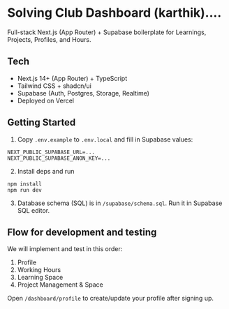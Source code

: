 # Solving Club Dashboard (karthik)....

Full-stack Next.js (App Router) + Supabase boilerplate for Learnings, Projects, Profiles, and Hours.

## Tech
- Next.js 14+ (App Router) + TypeScript
- Tailwind CSS + shadcn/ui
- Supabase (Auth, Postgres, Storage, Realtime)
- Deployed on Vercel

## Getting Started
1. Copy `.env.example` to `.env.local` and fill in Supabase values:
```
NEXT_PUBLIC_SUPABASE_URL=...
NEXT_PUBLIC_SUPABASE_ANON_KEY=...
```
2. Install deps and run
```
npm install
npm run dev
```
3. Database schema (SQL) is in `/supabase/schema.sql`. Run it in Supabase SQL editor.

## Flow for development and testing
We will implement and test in this order:
1) Profile
2) Working Hours
3) Learning Space
4) Project Management & Space

Open `/dashboard/profile` to create/update your profile after signing up.
